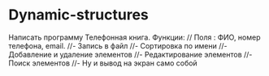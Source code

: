# Dynamic-structures
Написать программу Телефонная книга. Функции:
// Поля : ФИО, номер телефона, email.
//- Запись в файл
//- Сортировка по имени
//- Добавление и удаление элементов
//- Редактирование элементов
//- Поиск элементов
//- Ну и вывод на экран само собой
